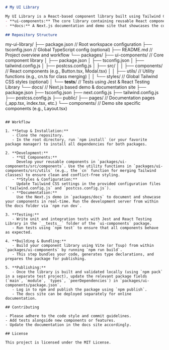
```markdown
# My UI Library

My UI Library is a React-based component library built using Tailwind CSS and TypeScript. The project is organized as a monorepo with two main packages:
- **ui-components:** The core library containing reusable React components, utilities, and tests.
- **docs:** A Next.js documentation and demo site that showcases the components in action.

## Repository Structure

```
my-ui-library/
├── package.json                // Root workspace configuration
├── tsconfig.json               // Global TypeScript config (optional)
├── README.md                   // Project overview and workflow
└── packages/
    ├── ui-components/          // Core component library
    │   ├── package.json
    │   ├── tsconfig.json
    │   ├── tailwind.config.js
    │   ├── postcss.config.js
    │   ├── src/
    │   │   ├── components/     // React components (e.g., Button.tsx, Modal.tsx)
    │   │   ├── utils/          // Utility functions (e.g., cn.ts for class merging)
    │   │   └── styles/         // Global Tailwind CSS styles (optional)
    │   └── __tests__/          // Tests using Jest & React Testing Library
    └── docs/                   // Next.js based demo & documentation site
        ├── package.json
        ├── tsconfig.json
        ├── next.config.js
        ├── tailwind.config.js
        ├── postcss.config.js
        ├── public/
        ├── pages/              // Documentation pages (_app.tsx, index.tsx, etc.)
        └── components/         // Demo site specific components (e.g., Layout.tsx)
```

## Workflow

1. **Setup & Installation:**
   - Clone the repository.
   - In the root directory, run `npm install` (or your favorite package manager) to install all dependencies for both packages.

2. **Development:**
   - **UI Components:**  
     Develop your reusable components in `packages/ui-components/src/components`. Use the utility functions in `packages/ui-components/src/utils` (e.g., the `cn` function for merging Tailwind classes) to ensure clean and conflict-free styling.
   - **Styles & Configuration:**  
     Update Tailwind CSS settings in the provided configuration files (`tailwind.config.js` and `postcss.config.js`).
   - **Documentation:**  
     Use the Next.js demo in `packages/docs` to document and showcase your components in real-time. Run the development server from within the docs folder via `npm run dev`.

3. **Testing:**
   - Write unit and integration tests with Jest and React Testing Library in the `__tests__` folder of the `ui-components` package.
   - Run tests using `npm test` to ensure that all components behave as expected.

4. **Building & Bundling:**
   - Build your component library using Vite (or Tsup) from within `packages/ui-components` by running `npm run build`.
   - This step bundles your code, generates type declarations, and prepares the package for publishing.

5. **Publishing:**
   - Once the library is built and validated locally (using `npm pack` in a separate test project), update the relevant package fields (`main`, `module`, `types`, `peerDependencies`) in `packages/ui-components/package.json`.
   - Log in to npm and publish the package using `npm publish`.
   - The docs site can be deployed separately for online documentation.

## Contributing

- Please adhere to the code style and commit guidelines.
- Add tests alongside new components or features.
- Update the documentation in the docs site accordingly.

## License

This project is licensed under the MIT License.
```
